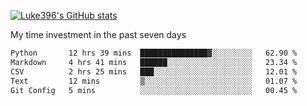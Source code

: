 [![Luke396's GitHub stats](https://github-readme-stats.vercel.app/api?username=luke396&show_icons=true&theme=synthwave&hide=stars)](https://github.com/anuraghazra/github-readme-stats)

My time investment in the past seven days

<!--START_SECTION:waka-->

```txt
Python       12 hrs 39 mins  ███████████████▓░░░░░░░░░   62.90 %
Markdown     4 hrs 41 mins   ██████░░░░░░░░░░░░░░░░░░░   23.34 %
CSV          2 hrs 25 mins   ███░░░░░░░░░░░░░░░░░░░░░░   12.01 %
Text         12 mins         ▒░░░░░░░░░░░░░░░░░░░░░░░░   01.07 %
Git Config   5 mins          ░░░░░░░░░░░░░░░░░░░░░░░░░   00.45 %
```

<!--END_SECTION:waka-->

<!--
**luke396/luke396** is a ✨ _special_ ✨ repository because its `README.md` (this file) appears on your GitHub profile.

Here are some ideas to get you started:

- 🔭 I’m currently working on ...
- 🌱 I’m currently learning ...
- 👯 I’m looking to collaborate on ...
- 🤔 I’m looking for help with ...
- 💬 Ask me about ...
- 📫 How to reach me: ...
- 😄 Pronouns: ...
- ⚡ Fun fact: ...
-->

